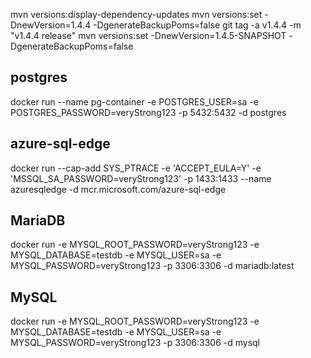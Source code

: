 mvn versions:display-dependency-updates
mvn versions:set -DnewVersion=1.4.4 -DgenerateBackupPoms=false
git tag -a v1.4.4 -m "v1.4.4 release"
mvn versions:set -DnewVersion=1.4.5-SNAPSHOT -DgenerateBackupPoms=false

## postgres
docker run --name pg-container -e POSTGRES_USER=sa -e POSTGRES_PASSWORD=veryStrong123 -p 5432:5432 -d postgres

## azure-sql-edge
docker run --cap-add SYS_PTRACE -e 'ACCEPT_EULA=Y' -e 'MSSQL_SA_PASSWORD=veryStrong123' -p 1433:1433 --name azuresqledge -d mcr.microsoft.com/azure-sql-edge

## MariaDB
docker run -e MYSQL_ROOT_PASSWORD=veryStrong123 -e MYSQL_DATABASE=testdb -e MYSQL_USER=sa -e MYSQL_PASSWORD=veryStrong123 -p 3306:3306 -d mariadb:latest

## MySQL
docker run -e MYSQL_ROOT_PASSWORD=veryStrong123 -e MYSQL_DATABASE=testdb -e MYSQL_USER=sa -e MYSQL_PASSWORD=veryStrong123 -p 3306:3306 -d mysql

